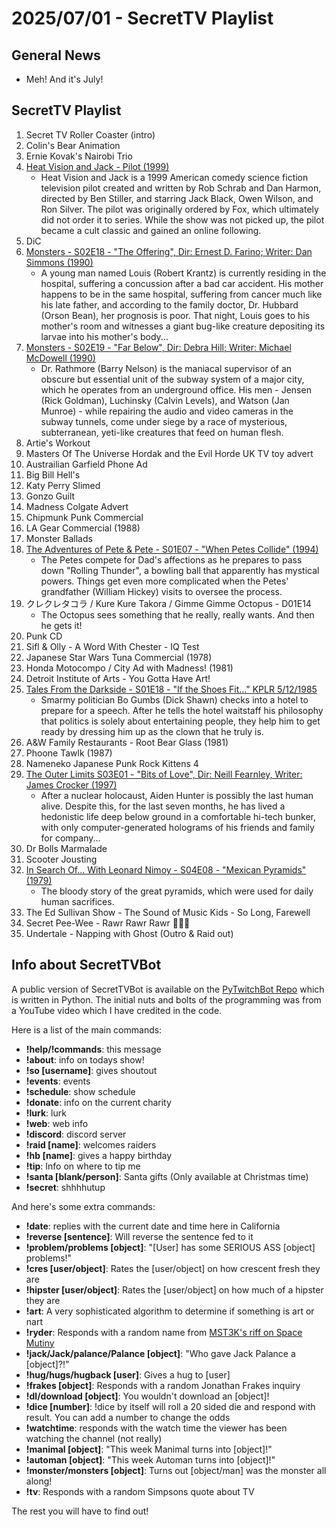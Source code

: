 # 2025/07/01 - SecretTV Playlist

## General News

- Meh!  And it's July!

## SecretTV Playlist

1. Secret TV Roller Coaster (intro)
2. Colin's Bear Animation
3. Ernie Kovak's Nairobi Trio
4. [Heat Vision and Jack - Pilot (1999)](https://en.wikipedia.org/wiki/Heat_Vision_and_Jack)
   - Heat Vision and Jack is a 1999 American comedy science fiction television pilot created and written by Rob Schrab and Dan Harmon, directed by Ben Stiller, and starring Jack Black, Owen Wilson, and Ron Silver. The pilot was originally ordered by Fox, which ultimately did not order it to series. While the show was not picked up, the pilot became a cult classic and gained an online following.
5. DiC
6. [Monsters - S02E18 - "The Offering", Dir: Ernest D. Farino; Writer: Dan Simmons (1990)](https://en.wikipedia.org/wiki/List_of_Monsters_episodes#Season_2_(1989%E2%80%9390))
   - A young man named Louis (Robert Krantz) is currently residing in the hospital, suffering a concussion after a bad car accident. His mother happens to be in the same hospital, suffering from cancer much like his late father, and according to the family doctor, Dr. Hubbard (Orson Bean), her prognosis is poor. That night, Louis goes to his mother's room and witnesses a giant bug-like creature depositing its larvae into his mother's body...
6. [Monsters - S02E19 - "Far Below", Dir: Debra Hill; Writer: Michael McDowell (1990)](https://en.wikipedia.org/wiki/List_of_Monsters_episodes#Season_2_(1989%E2%80%9390))
   - Dr. Rathmore (Barry Nelson) is the maniacal supervisor of an obscure but essential unit of the subway system of a major city, which he operates from an underground office. His men - Jensen (Rick Goldman), Luchinsky (Calvin Levels), and Watson (Jan Munroe) - while repairing the audio and video cameras in the subway tunnels, come under siege by a race of mysterious, subterranean, yeti-like creatures that feed on human flesh.
7. Artie's Workout
8. Masters Of The Universe Hordak and the Evil Horde UK TV toy advert
9. Austrailian Garfield Phone Ad
10. Big Bill Hell's
11. Katy Perry Slimed
12. Gonzo Guilt
13. Madness Colgate Advert
14. Chipmunk Punk Commercial
15. LA Gear Commercial (1988)
16. Monster Ballads
17. [The Adventures of Pete & Pete - S01E07 - "When Petes Collide" (1994)](https://en.wikipedia.org/wiki/List_of_The_Adventures_of_Pete_%26_Pete_episodes#Season_1_(1993%E2%80%9394))
    -  The Petes compete for Dad's affections as he prepares to pass down "Rolling Thunder", a bowling ball that apparently has mystical powers. Things get even more complicated when the Petes' grandfather (William Hickey) visits to oversee the process.
18. クレクレタコラ / Kure Kure Takora / Gimme Gimme Octopus - D01E14
    - The Octopus sees something that he really, really wants.  And then he gets it!
19. Punk CD
19. Sifl & Olly - A Word With Chester - IQ Test
20. Japanese Star Wars Tuna Commercial (1978)
21. Honda Motocompo / City Ad with Madness! (1981)
22. Detroit Institute of Arts - You Gotta Have Art!
23. [Tales From the Darkside - S01E18 - "If the Shoes Fit..." KPLR 5/12/1985](https://en.wikipedia.org/wiki/List_of_Tales_from_the_Darkside_episodes#Season_1_(1984%E2%80%931985))
    - Smarmy politician Bo Gumbs (Dick Shawn) checks into a hotel to prepare for a speech. After he tells the hotel waitstaff his philosophy that politics is solely about entertaining people, they help him to get ready by dressing him up as the clown that he truly is.
24. A&W Family Restaurants - Root Bear Glass (1981)
24. Phoone Tawlk (1987)
25. Nameneko Japanese Punk Rock Kittens 4
26. [The Outer Limits S03E01 - "Bits of Love", Dir: Neill Fearnley, Writer: James Crocker (1997)](https://en.wikipedia.org/wiki/List_of_The_Outer_Limits_(1995_TV_series)_episodes#Season_3_(1997))
    - After a nuclear holocaust, Aiden Hunter is possibly the last human alive. Despite this, for the last seven months, he has lived a hedonistic life deep below ground in a comfortable hi-tech bunker, with only computer-generated holograms of his friends and family for company...
27. Dr Bolls Marmalade
28. Scooter Jousting
29. [In Search Of... With Leonard Nimoy - S04E08 - "Mexican Pyramids" (1979)](https://en.wikipedia.org/wiki/In_Search_of..._(TV_series)#Season_4_(1979%E2%80%931980))
    - The bloody story of the great pyramids, which were used for daily human sacrifices.
30. The Ed Sullivan Show - The Sound of Music Kids - So Long, Farewell
31. Secret Pee-Wee - Rawr Rawr Rawr 🐊🐊🐊
32. Undertale - Napping with Ghost (Outro & Raid out)



## Info about SecretTVBot

A public version of SecretTVBot is available on the [PyTwitchBot Repo](https://github.com/awbored/PyTwitchBot) which is written in Python.  The initial nuts and bolts of the programming was from a YouTube video which I have credited in the code.

Here is a list of the main commands:
- **!help/!commands**: this message
- **!about**: info on todays show!
- **!so [username]**: gives shoutout
- **!events**: events
- **!schedule**: show schedule
- **!donate**: info on the current charity
- **!lurk**: lurk
- **!web**: web info
- **!discord**: discord server
- **!raid [name]**: welcomes raiders
- **!hb [name]**: gives a happy birthday
- **!tip**: Info on where to tip me
- **!santa [blank/person]**: Santa gifts (Only available at Christmas time)
- **!secret**: shhhhutup

And here's some extra commands:
- **!date**: replies with the current date and time here in California
- **!reverse [sentence]**: Will reverse the sentence fed to it
- **!problem/problems [object]**: "[User] has some SERIOUS ASS [object] problems!"
- **!cres [user/object]**: Rates the [user/object] on how crescent fresh they are
- **!hipster [user/object]**: Rates the [user/object] on how much of a hipster they are
- **!art**: A very sophisticated algorithm to determine if something is art or nart
- **!ryder**: Responds with a random name from [MST3K's riff on Space Mutiny](https://www.rowsdowr.com/2011/04/04/space-mutiny-the-many-names-of-david-ryder-mst3k-video/)
- **!jack/Jack/palance/Palance [object]**: "Who gave Jack Palance a [object]?!"
- **!hug/hugs/hugback [user]**: Gives a hug to [user]
- **!frakes [object]**: Responds with a random Jonathan Frakes inquiry
- **!dl/download [object]**: You wouldn't download an [object]!
- **!dice [number]**: !dice by itself will roll a 20 sided die and respond with result.  You can add a number to change the odds
- **!watchtime**: responds with the watch time the viewer has been watching the channel (not really)
- **!manimal [object]**: "This week Manimal turns into [object]!"
- **!automan [object]**: "This week Automan turns into [object]!"
- **!monster/monsters [object]**: Turns out [object/man] was the monster all along!
- **!tv**: Responds with a random Simpsons quote about TV

The rest you will have to find out!
